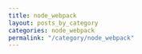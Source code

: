 ```yaml
---
title: node_webpack
layout: posts_by_category
categories: node_webpack
permalink: "/category/node_webpack"
---
```


